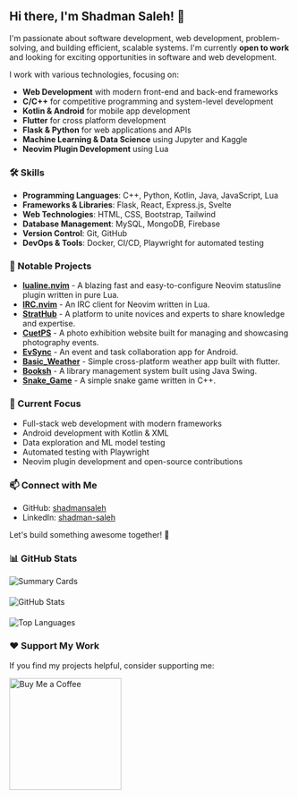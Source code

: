 ## Hi there, I'm Shadman Saleh! 👋

I'm passionate about software development, web development, problem-solving, and building efficient, scalable systems. I'm currently **open to work** and looking for exciting opportunities in software and web development.

I work with various technologies, focusing on:

- **Web Development** with modern front-end and back-end frameworks
- **C/C++** for competitive programming and system-level development
- **Kotlin & Android** for mobile app development
- **Flutter** for cross platform development
- **Flask & Python** for web applications and APIs
- **Machine Learning & Data Science** using Jupyter and Kaggle
- **Neovim Plugin Development** using Lua

### 🛠 Skills

- **Programming Languages**: C++, Python, Kotlin, Java, JavaScript, Lua
- **Frameworks & Libraries**: Flask, React, Express.js, Svelte
- **Web Technologies**: HTML, CSS, Bootstrap, Tailwind
- **Database Management**: MySQL, MongoDB, Firebase
- **Version Control**: Git, GitHub
- **DevOps & Tools**: Docker, CI/CD, Playwright for automated testing

### 🚀 Notable Projects

- **[lualine.nvim](https://github.com/shadmansaleh/lualine.nvim)** - A blazing fast and easy-to-configure Neovim statusline plugin written in pure Lua.
- **[IRC.nvim](https://github.com/shadmansaleh/IRC.nvim)** - An IRC client for Neovim written in Lua.
- **[StratHub](https://github.com/shadmansaleh/StratHub)** - A platform to unite novices and experts to share knowledge and expertise.
- **[CuetPS](https://github.com/shadmansaleh/CuetPS)** - A photo exhibition website built for managing and showcasing photography events.
- **[EvSync](https://github.com/shadmansaleh/EvSync)** - An event and task collaboration app for Android.
- **[Basic_Weather](https://github.com/shadmansaleh/Basic_Weather.app)** - Simple cross-platform weather app built with flutter.
- **[Booksh](https://github.com/shadmansaleh/Booksh)** - A library management system built using Java Swing.
- **[Snake_Game](https://github.com/shadmansaleh/Snake_Game)** - A simple snake game written in C++.

### 📌 Current Focus

- Full-stack web development with modern frameworks
- Android development with Kotlin & XML
- Data exploration and ML model testing
- Automated testing with Playwright
- Neovim plugin development and open-source contributions

### 📫 Connect with Me

- GitHub: [shadmansaleh](https://github.com/shadmansaleh)
- LinkedIn: [shadman-saleh](https://www.linkedin.com/in/shadman-saleh/)
<!-- - Portfolio: [Website](#) -->

Let's build something awesome together! 🚀

### 📊 GitHub Stats

<img src="https://github-profile-summary-cards.vercel.app/api/cards/profile-details?username=shadmansaleh&theme=radical" alt="Summary Cards" style="margin-bottom: 20px; display: block;" />
<img src="https://github-readme-stats.vercel.app/api?username=shadmansaleh&show_icons=true&theme=radical&card_width=700" alt="GitHub Stats" style="margin-bottom: 20px; display: block;" />
<img src="https://github-readme-stats.vercel.app/api/top-langs/?username=shadmansaleh&layout=compact&theme=radical&card_width=700" alt="Top Languages" style="margin-bottom: 20px; display: block;" />



### ❤️ Support My Work

If you find my projects helpful, consider supporting me:

<a href="https://buymeacoffee.com/shadmansalj" target="_blank">
    <img src="https://cdn.buymeacoffee.com/buttons/v2/default-yellow.png" alt="Buy Me a Coffee" width="200">
</a>
